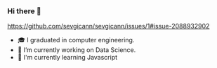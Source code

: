 ### Hi there 👋

https://github.com/sevgicann/sevgicann/issues/1#issue-2088932902

- 🎓 I graduated in computer engineering.
- 🔭 I’m currently working on Data Science.
- 🌱 I'm currently learning Javascript




